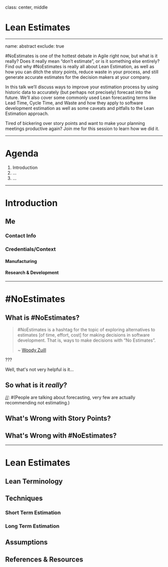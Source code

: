class: center, middle

# Lean Estimates

---

name: abstract
exclude: true

\#NoEstimates is one of the hottest debate in Agile right now, but what is it really? Does it really mean “don’t estimate”, or is it something else entirely? Find out why #NoEstimates is really all about Lean Estimation, as well as how you can ditch the story points, reduce waste in your process, and still generate accurate estimates for the decision makers at your company.

In this talk we’ll discuss ways to improve your estimation process by using historic data to accurately (but perhaps not precisely) forecast into the future. We’ll also cover some commonly used Lean forecasting terms like Lead Time, Cycle Time, and Waste and how they apply to software development estimation as well as some caveats and pitfalls to the Lean Estimation approach.

Tired of bickering over story points and want to make your planning meetings productive again? Join me for this session to learn how we did it.

---

# Agenda

[//]: # (TODO)

1. Introduction
2. ...
3. ...

---

# Introduction
## Me
### Contact Info
### Credentials/Context
#### Manufacturing
#### Research & Development

[//]: # (TODO Evaluate if this should move to end or even be a thing at all)

---

# #NoEstimates
## What is #NoEstimates?

> \#NoEstimates is a hashtag for the topic of exploring alternatives to estimates [of time, effort, cost] for making decisions in software development.  That is, ways to make decisions with “No Estimates”. 
> 
> ~ [Woody Zuill](http://zuill.us/WoodyZuill/2013/05/17/the-noestimates-hashtag/)

???

Well, that's not very helpful is it...

## So what is it *really*?

[//]: #(People are talking about forecasting, very few are actually recommending not estimating.)

## What's Wrong with Story Points?
## What's Wrong with #NoEstimates?

---

# Lean Estimates
## Lean Terminology
## Techniques
### Short Term Estimation
### Long Term Estimation

## Assumptions
## References & Resources

[//]: # (Link to this slide deck online)

